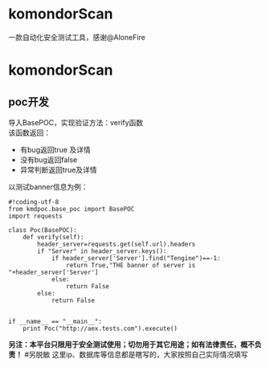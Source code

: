 # komondorScan
一款自动化安全测试工具，感谢@AloneFire
# komondorScan   

## poc开发   

导入BasePOC，实现验证方法：verify函数    
该函数返回：
- 有bug返回true 及详情    
- 没有bug返回false   
- 异常判断返回true及详情   

以测试banner信息为例：    

```
#!coding-utf-8
from kmdpoc.base_poc import BasePOC
import requests

class Poc(BasePOC):
    def verify(self):
        header_server=requests.get(self.url).headers
        if "Server" in header_server.keys():
            if header_server['Server'].find("Tengine")==-1:
                return True,"THE banner of server is "+header_server['Server']
            else:
                return False
        else:
            return False


if __name__ == "__main__":
    print Poc("http://aex.tests.com").execute()
```

**另注：本平台只限用于安全测试使用；切勿用于其它用途；如有法律责任，概不负责！**
#另脱敏 这里ip、数据库等信息都是瞎写的，大家按照自己实际情况填写

